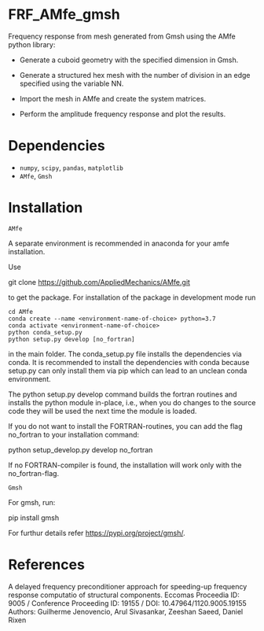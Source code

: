 # FRF_AMfe_gmsh
Frequency response from mesh generated from Gmsh using the AMfe python library:
- Generate a cuboid geometry with the specified dimension in Gmsh.
- Generate a structured hex mesh with the number of division in an edge specified using the variable NN.

- Import the mesh in AMfe and create the system matrices.
- Perform the amplitude frequency response and plot the results.

# Dependencies

   - `numpy`, `scipy`, `pandas`, `matplotlib`
   - `AMfe`, `Gmsh`

# Installation

`AMfe`

A separate environment is recommended in anaconda for your amfe installation. 

Use

git clone https://github.com/AppliedMechanics/AMfe.git

to get the package. For installation of the package in development mode run
```{r, engine='bash', count_lines}
cd AMfe 
conda create --name <environment-name-of-choice> python=3.7
conda activate <environment-name-of-choice> 
python conda_setup.py
python setup.py develop [no_fortran]
```
in the main folder. The conda_setup.py file installs the dependencies via conda. It is recommended to install the dependencies with conda because setup.py can only install them via pip which can lead to an unclean conda environment.

The python setup.py develop command builds the fortran routines and installs the python module in-place, i.e., when you do changes to the source code they will be used the next time the module is loaded.

If you do not want to install the FORTRAN-routines, you can add the flag no_fortran to your installation command:

python setup_develop.py develop no_fortran

If no FORTRAN-compiler is found, the installation will work only with the no_fortran-flag.

`Gmsh`

For gmsh, run:

pip install gmsh

For furthur details refer https://pypi.org/project/gmsh/.

# References

A delayed frequency preconditioner approach for speeding-up frequency response computatio of structural components.
Eccomas Proceedia ID: 9005 / Conference Proceeding ID: 19155 / DOI: 10.47964/1120.9005.19155
Authors: Guilherme Jenovencio, Arul Sivasankar, Zeeshan Saeed, Daniel Rixen 
